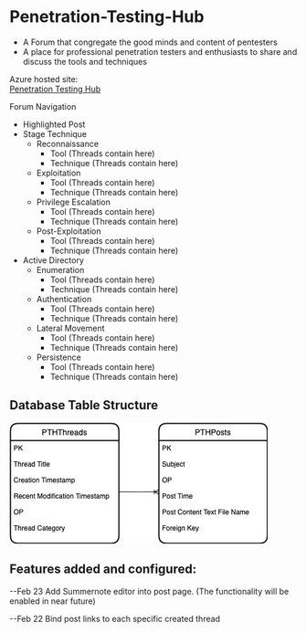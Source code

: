 # Penetration-Testing-Hub
- A Forum that congregate the good minds and content of pentesters
- A place for professional penetration testers and enthusiasts to share and discuss the tools and techniques

Azure hosted site:<br>
[Penetration Testing Hub](https://penetrationtestinghub20210225092748.azurewebsites.net)

Forum Navigation
- Highlighted Post
- Stage Technique
    - Reconnaissance
        - Tool (Threads contain here)
        - Technique (Threads contain here)
    - Exploitation
        - Tool (Threads contain here)
        - Technique (Threads contain here)
    - Privilege Escalation
        - Tool (Threads contain here)
        - Technique (Threads contain here)
    - Post-Exploitation
        - Tool (Threads contain here)
        - Technique (Threads contain here)
- Active Directory
    - Enumeration
        - Tool (Threads contain here)
        - Technique (Threads contain here)
    - Authentication
        - Tool (Threads contain here)
        - Technique (Threads contain here)
    - Lateral Movement
        - Tool (Threads contain here)
        - Technique (Threads contain here)
    - Persistence
        - Tool (Threads contain here)
        - Technique (Threads contain here)
        
<h2>Database Table Structure</h2>

![PTH_DB_Structure](https://github.com/KaiWeiL/Penetration-Testing-Hub/blob/master/PTH_db_design.jpg?raw=true)


<h2>Features added and configured:</h2>
--Feb 23
    Add Summernote editor into post page.
    (The functionality will be enabled in near future)

--Feb 22
    Bind post links to each specific created thread

